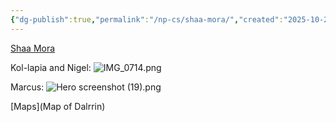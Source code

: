 ```yaml
---
{"dg-publish":true,"permalink":"/np-cs/shaa-mora/","created":"2025-10-25T20:46:53.673-04:00","updated":"2025-10-25T21:23:13.968-04:00"}
---
```



[Shaa Mora](Cities)

Kol-lapia and Nigel:
![IMG_0714.png](/img/user/Resources/IMG_0714.png)
  
Marcus:
![Hero screenshot (19).png](/img/user/Resources/Hero%20screenshot%20(19).png)

[Maps](Map of Dalrrin)